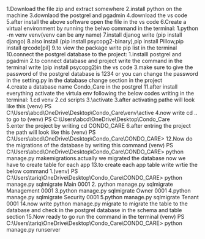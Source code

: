 1.Download the file zip and extract somewhere 
2.install python on the machine 
3.downlaod the postgrel and pgadmin
4.download the vs code
5.after install the above software open the file in the vs code
6.Create a virtual environment by running the belwo command in the terminal:
  1.python -m venv venv(venv can be any name)
7.install djanog write (pip install django)
8.also install (pip install psycopg2-binary),pip install Pillow,pip install qrcode[pil] 
9.to view the package write pip list in the terminal 
10.connect the postgrel database to the project:
   1.installl postgrel and pgadmin
   2.to connect database and project write the command in the terminal write (pip install psycopg2)in the vs code
   3.make sure to give the password of the postgrel database is 1234 or you can change the password in the setting.py in 
   the database change section in the project  
   4.create a database name Condo_Care in the postgrel
11.after install everything activate the virtula env following the below codes writing in the terminal:
   1.cd venv
   2.cd scripts
   3.\activate
   3.after activating pathe will look like this (venv) PS C:\Users\abcd\OneDrive\Desktop\Condo_Care\venv\active 
   4.now write cd .. to go to (venv) PS C:\Users\abcd\OneDrive\Desktop\Condo_Care\
   5.enter the project by writing cd CONDO_CARE
   6.after entring the project the path will look like this (venv) PS 
   C:\Users\abcd\OneDrive\Desktop\Condo_Care\CONDO_CARE>
12.Now do the migrations of the database by writing this command (venv) PS C:\Users\abcd\OneDrive\Desktop\Condo_Care\CONDO_CARE> python manage.py makemigrations.actually we migrated the database now we have to create table for each app
13.to create each app table write wrtie the below command 
  1.(venv) PS C:\Users\tariq\OneDrive\Desktop\Condo_Care\CONDO_CARE> python manage.py sqlmigrate Main 0001
  2. python manage.py sqlmigrate Management 0001
  3.python manage.py sqlmigrate Owner 0001
  4.python manage.py sqlmigrate Security 0001
  5.python manage.py sqlmigrate Tenant 0001
14.now write python manage.py migrate to migrate the table to the database and check in the postgrel database in the schema and table section
15.Now ready to go run the command in the terminal (venv) PS C:\Users\tariq\OneDrive\Desktop\Condo_Care\CONDO_CARE> python manage.py runserver  
